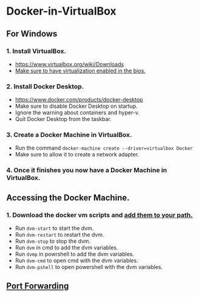 # Docker-in-VirtualBox

## For Windows
### 1. Install VirtualBox.
- https://www.virtualbox.org/wiki/Downloads
- [Make sure to have virtualization enabled in the bios.](https://www.howtogeek.com/213795/how-to-enable-intel-vt-x-in-your-computers-bios-or-uefi-firmware/)

### 2. Install Docker Desktop.
- https://www.docker.com/products/docker-desktop
- Make sure to disable Docker Desktop on startup.
- Ignore the warning about containers and hyper-v.
- Quit Docker Desktop from the taskbar.

### 3. Create a Docker Machine in VirtualBox.
- Run the command ```docker-machine create --driver=virtualbox Docker```
- Make sure to allow it to create a network adapter.

### 4. Once it finishes you now have a Docker Machine in VirtualBox.

## Accessing the Docker Machine.
### 1. Download the docker vm scripts and [add them to your path.](https://www.howtogeek.com/118594/how-to-edit-your-system-path-for-easy-command-line-access/)
- Run ```dvm-start``` to start the dvm.
- Run ```dvm-restart``` to restart the dvm.
- Run ```dvm-stop``` to stop the dvm.
- Run ```dvm``` in cmd to add the dvm variables.
- Run ```dvmp``` in powrshell to add the dvm variables.
- Run ```dvm-cmd``` to open cmd with the dvm variables.
- Run ```dvm-pshell``` to open powershell with the dvm variables.

## [Port Forwarding](https://www.howtogeek.com/122641/how-to-forward-ports-to-a-virtual-machine-and-use-it-as-a-server/)